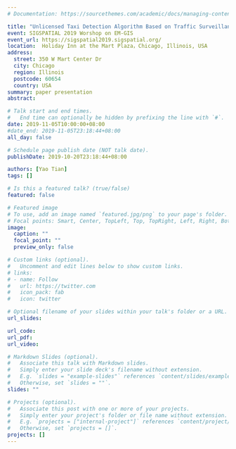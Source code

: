 ```yaml
---
# Documentation: https://sourcethemes.com/academic/docs/managing-content/

title: "Unlicensed Taxi Detection Algorithm Based on Traffic Surveillance Data"
event: SIGSPATIAL 2019 Worshop on EM-GIS
event_url: https://sigspatial2019.sigspatial.org/
location:  Holiday Inn at the Mart Plaza，Chicago, Illinois, USA
address:
  street: 350 W Mart Center Dr
  city: Chicago
  region: Illinois
  postcode: 60654
  country: USA
summary: paper presentation
abstract:

# Talk start and end times.
#   End time can optionally be hidden by prefixing the line with `#`.
date: 2019-11-05T10:00:00+08:00
#date_end: 2019-11-05T23:18:44+08:00
all_day: false

# Schedule page publish date (NOT talk date).
publishDate: 2019-10-20T23:18:44+08:00

authors: [Yao Tian]
tags: []

# Is this a featured talk? (true/false)
featured: false

# Featured image
# To use, add an image named `featured.jpg/png` to your page's folder. 
# Focal points: Smart, Center, TopLeft, Top, TopRight, Left, Right, BottomLeft, Bottom, BottomRight.
image:
  caption: ""
  focal_point: ""
  preview_only: false

# Custom links (optional).
#   Uncomment and edit lines below to show custom links.
# links:
# - name: Follow
#   url: https://twitter.com
#   icon_pack: fab
#   icon: twitter

# Optional filename of your slides within your talk's folder or a URL.
url_slides:

url_code:
url_pdf:
url_video:

# Markdown Slides (optional).
#   Associate this talk with Markdown slides.
#   Simply enter your slide deck's filename without extension.
#   E.g. `slides = "example-slides"` references `content/slides/example-slides.md`.
#   Otherwise, set `slides = ""`.
slides: ""

# Projects (optional).
#   Associate this post with one or more of your projects.
#   Simply enter your project's folder or file name without extension.
#   E.g. `projects = ["internal-project"]` references `content/project/deep-learning/index.md`.
#   Otherwise, set `projects = []`.
projects: []
---
```

